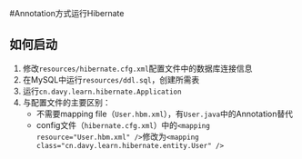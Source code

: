 #Annotation方式运行Hibernate


## 如何启动
1. 修改`resources/hibernate.cfg.xml`配置文件中的数据库连接信息
2. 在MySQL中运行`resources/ddl.sql`，创建所需表
3. 运行`cn.davy.learn.hibernate.Application`
4. 与配置文件的主要区别：
   * 不需要mapping file（`User.hbm.xml`），有`User.java`中的Annotation替代
   * config文件（`hibernate.cfg.xml`）中的`<mapping resource="User.hbm.xml" />`修改为`<mapping class="cn.davy.learn.hibernate.entity.User" />`